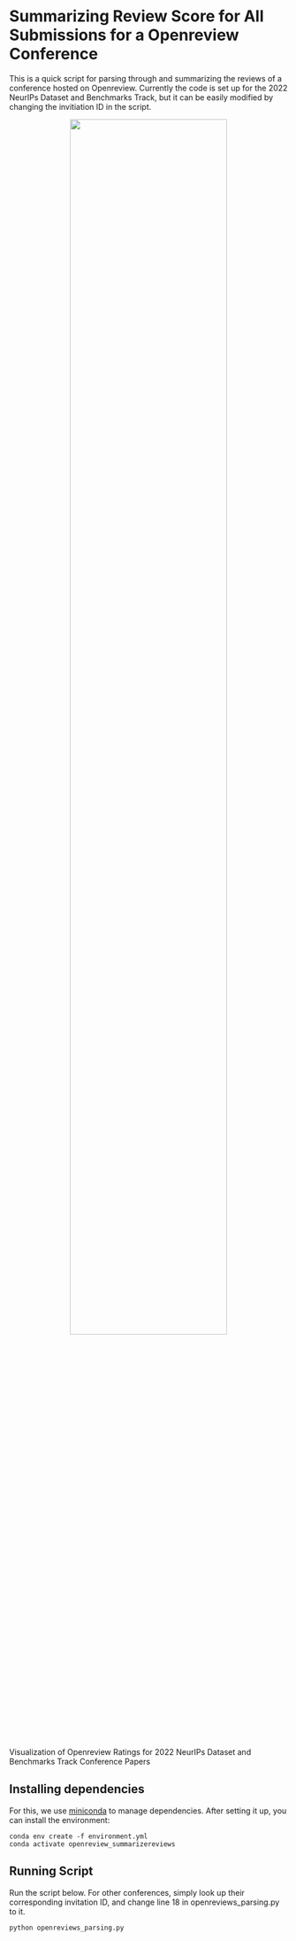 # Summarizing Review Score for All Submissions for a Openreview Conference

This is a quick script for parsing through and summarizing the reviews of a conference hosted on Openreview. Currently the code is set up for the 2022 NeurIPs Dataset and Benchmarks Track, but it can be easily modified by changing the invitiation ID in the script. 


<p align="center">
<img src="hist_2022_09_06/.png" width=75% height=75%> 
</p>
<p> Visualization of Openreview Ratings for 2022 NeurIPs Dataset and Benchmarks Track Conference Papers </p>


## Installing dependencies

For this, we use [miniconda](https://docs.conda.io/en/latest/miniconda.html) to manage dependencies. After setting it up, you can install the environment:

    conda env create -f environment.yml
    conda activate openreview_summarizereviews

## Running Script

Run the script below. For other conferences, simply look up their corresponding invitation ID, and change line 18 in openreviews_parsing.py to it.

    python openreviews_parsing.py

